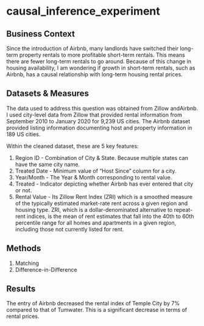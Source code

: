 # causal_inference_experiment

## Business Context
Since the introduction of Airbnb, many landlords have switched their long-term property rentals to more profitable short-term rentals. This means there are fewer long-term rentals to go around. Because of this change in housing availability, I am wondering if growth in short-term rentals, such as Airbnb, has a causal relationship with long-term housing rental prices.

## Datasets & Measures
The data used to address this question was obtained from ​Zillow ​and ​Airbnb​. I used city-level data from Zillow that provided rental information from September 2010 to January 2020 for 9,239 US cities. The Airbnb dataset provided listing information documenting host and property information in 189 US cities.

Within the cleaned dataset, these are 5 key features:
1. Region ID​ - Combination of City & State. Because multiple states can have the same city name.
2. Treated Date​ - Minimum value of “Host Since” column for a city.
3. Year/Month​ - The Year & Month corresponding to rental value.
4. Treated​ - Indicator depicting whether Airbnb has ever entered that city or not.
5. Rental Value​ - Its ​Zillow Rent Index​ (ZRI) which is ​a smoothed measure of the typically
estimated market-rate rent across a given region and housing type. ZRI, which is a dollar-denominated alternative to repeat-rent indices, is the mean of rent estimates that fall into the 40th to 60th percentile range for all homes and apartments in a given region, including those not currently listed for rent.

## Methods
1. Matching
2. Difference-in-Difference

## Results
The entry of Airbnb decreased the rental index of Temple City by 7% compared to that of Tumwater. This is a significant decrease in terms of rental prices. 
